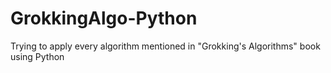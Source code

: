 # GrokkingAlgo-Python
Trying to apply every algorithm mentioned in "Grokking's Algorithms" book using Python
